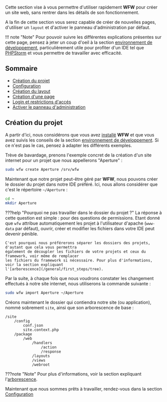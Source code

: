 Cette section vise à vous permettre d'utiliser rapidement **WFW** pour créer un site web, sans
rentrer dans les détails de son fonctionnement.

A la fin de cette section vous serez capable de créer de nouvelles pages, d'utiliser un `layout` et
d'activer le panneau d'administration par défaut.

!!! note "Note"
	Pour pouvoir suivre les différentes explications présentes sur cette page, pensez à jeter un
	coup d'oeil à la section [environnement de développement](/general/quickstart/dev),
	particulièrement utile pour profiter d'un IDE tel que [PHPStorm](https://www.jetbrains.com/phpstorm/)
	et vous permettre de travailler avec efficacité.

## Sommaire

- [Création du projet](/general/quickstart/first_project/#creation-du-projet)
- [Configuration](/general/quickstart/first_project/config)
- [Création du layout](general/quickstart/first_project/layout)
- [Création d'une page](general/quickstart/first_project/page)
- [Login et restrictions d'accés](general/quickstart/first_project/access)
- [Activer le panneau d'administration](general/quickstart/first_project/admin_panel)

## Création du projet

A partir d'ici, nous considérons que vous avez [installé](/general/start.md) **WFW** et que vous
avez suivis les conseils de la section [environnement de développement](/general/quickstart/dev). Si
ce n'est pas le cas, pensez à adapter les différents exemples.

Trève de bavardage, prenons l'exemple concret de la création d'un site internet pour un projet que
nous appellerons "Aperture" :

```bash
sudo wfw create Aperture /srv/wfw
```

Maintenant que notre projet peut-être géré par **WFW**, nous pouvons créer le dossier du projet dans
notre IDE préféré. Ici, nous allons considérer que c'est le répertoire `~/Aperture` :

```bash
cd ~
mkdir Aperture
```

???help "Pourquoi ne pas travailler dans le dossier du projet ?"
	La réponse à cette question est simple : pour des questions de permissions.
	Etant donné que `wfw` attribue automatiquement les projet à l'utilisateur d'apache (`www-data` par
	défaut), ouvrir, créer et modifier les fichiers dans votre IDE peut devenir pénible.

	C'est pourquoi nous préférerons séparer les dossiers des projets, d'autant que cela vous permettra
	également de découpler les fichiers de votre projets et ceux du framework, voir même de remplacer
	les fichiers du framework si nécessaire. Pour plus d'informations, voir la section expliquant
	l'[arborescence](/general/first_steps/tree).

Par la suite, à chaque fois que nous voudrons constater les changement effectués à notre site internet,
nous utiliserons la commande suivante :
```bash
sudo wfw import Aperture ~/Aperture
```

Créons maintenant le dossier qui contiendra notre site (ou application), nommé sobrement `site`, ainsi
 que son arborescence de base :

```
/site
	/config
		conf.json
		site.context.php
	/package
		/web
			/handlers
				/action
				/response
			/layouts
			/views
			/webroot
```

???note "Note"
	Pour plus d'informations, voir la section expliquant l'[arborescence](/general/first_steps/tree).

Maintenant que nous sommes prêts à travailler, rendez-vous dans la section
[Configuration](/general/quickstart/first_project/config)